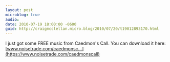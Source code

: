 ```yaml
---
layout: post
microblog: true
audio: 
date: 2010-07-19 18:00:00 -0600
guid: http://craigmcclellan.micro.blog/2010/07/20/t19012893170.html
---
```

I just got some FREE music from Caedmon's Call. You can download it here: [www.noisetrade.com/caedmonsc...](https://www.noisetrade.com/caedmonscall)
